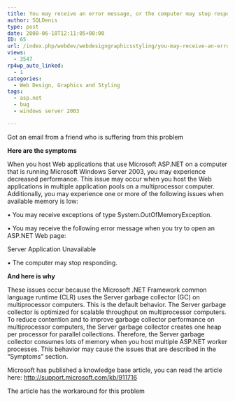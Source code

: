 ```yaml
---
title: You may receive an error message, or the computer may stop responding, when you host Web applications that use ASP.NET on a computer that is running Windows Server 2003
author: SQLDenis
type: post
date: 2008-06-18T12:11:05+00:00
ID: 65
url: /index.php/webdev/webdesigngraphicsstyling/you-may-receive-an-error-message-or-the-2003/
views:
  - 3547
rp4wp_auto_linked:
  - 1
categories:
  - Web Design, Graphics and Styling
tags:
  - asp.net
  - bug
  - windows server 2003

---
```

Got an email from a friend who is suffering from this problem

**Here are the symptoms**
  
When you host Web applications that use Microsoft ASP.NET on a computer that is running Microsoft Windows Server 2003, you may experience decreased performance. This issue may occur when you host the Web applications in multiple application pools on a multiprocessor computer. Additionally, you may experience one or more of the following issues when available memory is low:
  
• You may receive exceptions of type System.OutOfMemoryException.
  
• You may receive the following error message when you try to open an ASP.NET Web page:
  
Server Application Unavailable
  
• The computer may stop responding. 

**And here is why**
  
These issues occur because the Microsoft .NET Framework common language runtime (CLR) uses the Server garbage collector (GC) on multiprocessor computers. This is the default behavior. The Server garbage collector is optimized for scalable throughput on multiprocessor computers. To reduce contention and to improve garbage collector performance on multiprocessor computers, the Server garbage collector creates one heap per processor for parallel collections. Therefore, the Server garbage collector consumes lots of memory when you host multiple ASP.NET worker processes. This behavior may cause the issues that are described in the &#8220;Symptoms&#8221; section.

Microsoft has published a knowledge base article, you can read the article here: http://support.microsoft.com/kb/911716

The article has the workaround for this problem